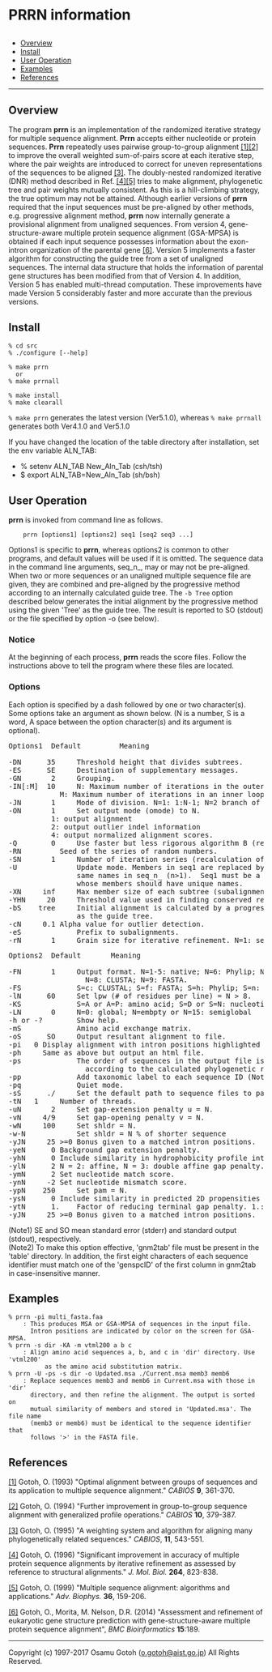 # PRRN information

## 

*   [Overview](#Ov)
*   [Install](#Inst)
*   [User Operation](#Usr)
*   [Examples](#Exam)
*   [References](#Ref)

* * *

## <a name="Ov">Overview</a>

The program **prrn** is an implementation of the randomized iterative strategy for multiple sequence alignment. **Prrn** accepts either nucleotide or protein sequences. **Prrn** repeatedly uses pairwise group-to-group alignment [[1]](#Ref1)[[2]](#Ref2) to improve the overall weighted sum-of-pairs score at each iterative step, where the pair weights are introduced to correct for uneven representations of the sequences to be aligned [[3]](#Ref3). The doubly-nested randomized iterative (DNR) method described in Ref. [[4]](#Ref4)[[5]](#Ref5) tries to make alignment, phylogenetic tree and pair weights mutually consistent. As this is a hill-climbing strategy, the true optimum may not be attained. Although earlier versions of **prrn** required that the input sequences must be pre-aligned by other methods, e.g. progressive alignment method, **prrn** now internally generate a provisional alignment from unaligned sequences. From version 4, gene-structure-aware multiple protein sequence alignment (GSA-MPSA) is obtained if each input sequence possesses information about the exon-intron organization of the parental gene [[6]](#Ref6). Version 5 implements a faster algorithm for constructing the guide tree from a set of unaligned sequences. The internal data structure that holds the information of parental gene structures has been modified from that of Version 4. In addition, Version 5 has enabled multi-thread computation. These improvements have made Version 5 considerably faster and more accurate than the previous versions. 

## <a name="Inst">Install</a>

```
% cd src
% ./configure [--help]

% make prrn
  or
% make prrnall

% make install
% make clearall
```

`% make prrn` generates the latest version (Ver5.1.0), whereas
`% make prrnall` generates both Ver4.1.0 and Ver5.1.0

If you have changed the location of the table directory after installation, set the env variable ALN_TAB:
  * % setenv ALN_TAB New_Aln_Tab (csh/tsh)
  * $ export ALN_TAB=New_Aln_Tab (sh/bsh)

## <a name="Usr">User Operation</a>

**prrn** is invoked from command line as follows.

```
	prrn [options1] [options2] seq1 [seq2 seq3 ...]
```

Options1 is specific to **prrn**, whereas options2 is common to other programs, and default values will be used if it is omitted. The sequence data in the command line arguments, seq_n_, may or may not be pre-aligned. When two or more sequences or an unaligned multiple sequence file are given, they are combined and pre-aligned by the progressive method according to an internally calculated guide tree. The `-b Tree` option described below generates the initial alignment by the progressive method using the given 'Tree' as the guide tree. The result is reported to SO (stdout) or the file specified by option -o (see below).

### Notice

At the beginning of each process, **prrn** reads the score files. Follow the instructions above to tell the program where these files are located.

### Options

Each option is specified by a dash followed by one or two character(s). Some options take an argument as shown below. (N is a number, S is a word, A space between the option character(s) and its argument is optional).

<pre>Options1  Default         Meaning

-DN      35     Threshold height that divides subtrees.
-ES      SE     Destination of supplementary messages.
-GN       2     Grouping.
-IN[:M]  10     N: Maximum number of iterations in the outer loop.
	        M: Maximum number of iterations in an inner loop.
-JN       1     Mode of division. N=1: 1:N-1; N=2 branch of tree; N=3: all.
-ON       1     Set output mode (omode) to N.
		  1: output alignment
		  2: output outlier indel information
		  4: output normalized alignment scores.
-Q        0     Use faster but less rigorous algorithm B (ref [[1]](#Ref1))
-RN	        Seed of the series of random numbers.
-SN       1     Number of iteration series (recalculation of tree and weights).
-U              Update mode. Members in seq1 are replaced by sequences of the
                same names in seq_n_ (n>1).  Seq1 must be a multiple alignment
                whose members should have unique names.
-XN     inf     Max member size of each subtree (subalignment).
-YHN     20     Threshold value used in finding conserved regions.
-bS    tree     Initial alignment is calculated by a progressive method using S
                as the guide tree.
-cN     0.1	Alpha value for outlier detection.
-eS             Prefix to subalignments.
-rN       1     Grain size for iterative refinement. N=1: serial.
</pre>

<pre>Options2  Default       Meaning

-FN       1     Output format. N=1-5: native; N=6: Phylip; N=7: GCG; 
                  N=8: CLUSTA; N=9: FASTA.
-FS             S=c: CLUSTAL; S=f: FASTA; S=h: Phylip; S=n: NEXUS
-lN      60     Set lpw (# of residues per line) = N > 8.
-KS             S=A or A=P: amino acid; S=D or S=N: nucleotide sequence
-LN       0     N=0: global; N=embpty or N=15: semiglobal
-h or -?        Show help.
-mS             Amino acid exchange matrix.
-oS      SO     Output resultant alignment to file.
-pi	  0	Display alignment with intron positions highlighted by color.
-ph	  	Same as above but output an html file.
-ps             The order of sequences in the output file is rearranged 
                  according to the calculated phylogenetic relationship.
-pp             Add taxonomic label to each sequence ID (Note 2).
-pq             Quiet mode.
-sS      ./     Set the default path to sequence files to path.
-tN	  1     Number of threads.
-uN       2     Set gap-extension penalty u = N.
-vN     4/9     Set gap-opening penalty v = N.
-wN     100     Set shldr = N.
-w-N            Set shldr = N % of shorter sequence
-yJN	 25	>=0	Bonus given to a matched intron positions.
-yeN	  0	Background gap extension penalty.
-yhN	  0	Include similarity in hydrophobicity profile into score.
-ylN	  2	N = 2: affine, N = 3: double affine gap penalty.
-ymN	  2	Set nucleotide match score.
-ynN	 -2	Set nucleotide mismatch score.
-ypN    250     Set pam = N.
-ysN	  0	Include similarity in predicted 2D propensities into score.
-ytN      1.    Factor of reducing terminal gap penalty. 1.: global; 
-yJN	 25	>=0	Bonus given to a matched intron positions.
</pre>

(Note1) SE and SO mean standard error (stderr) and standard output (stdout), respectively.  
(Note2) To make this option effective, 'gnm2tab' file must be present in the 'table' directory. In addition, the first eight characters of each sequence identifier must match one of the 'genspcID' of the first column in gnm2tab in case-insensitive manner.

## <a name="Exam">Examples</a>
```
% prrn -pi multi_fasta.faa
	: This produces MSA or GSA-MPSA of sequences in the input file.
	  Intron positions are indicated by color on the screen for GSA-MPSA.
% prrn -s dir -KA -m vtml200 a b c
	: Align amino acid sequences a, b, and c in 'dir' directory. Use 'vtml200'
          as the amino acid substitution matrix.
% prrn -U -ps -s dir -o Updated.msa ./Current.msa memb3 memb6
	: Replace sequences memb3 and memb6 in Current.msa with those in 'dir' 
	  directory, and then refine the alignment. The output is sorted on 
	  mutual similarity of members and stored in 'Updated.msa'. The file name
	  (memb3 or memb6) must be identical to the sequence identifier that
	  follows '>' in the FASTA file.
```

## <a name="Ref">References</a>

<a name="Ref1">[[1]](https://www.semanticscholar.org/paper/Optimal-alignment-between-groups-of-sequences-and-Gotoh/4a5eda88df350fae5fff64dcb790fe3acadd3825) Gotoh, O. (1993) "Optimal alignment between groups of sequences and its application to multiple sequence alignment." _CABIOS_ **9**, 361-370.

<a name="Ref2">[[2]](https://academic.oup.com/bioinformatics/article-abstract/10/4/379/230674?redirectedFrom=PDF) Gotoh, O. (1994) "Further improvement in group-to-group sequence alignment with generalized profile operations." _CABIOS_ **10**, 379-387\.

<a name="Ref3">[[3]](https://academic.oup.com/bioinformatics/article-abstract/11/5/543/236157) Gotoh, O. (1995) "A weighting system and algorithm for aligning many phylogenetically related sequences." _CABIOS_, **11**, 543-551.

<a name="Ref4">[[4]](http://www.sciencedirect.com/science/article/pii/S0022283696906798?via%3Dihub) Gotoh, O. (1996) "Significant improvement in accuracy of multiple protein sequence alignments by iterative refinement as assessed by reference to structural alignments." _J. Mol. Biol._ **264**, 823-838.

<a name="Ref5">[[5]](http://www.sciencedirect.com/science/article/pii/S0022283696906798?via%3Dihub) Gotoh, O. (1999) "Multiple sequence alignment: algorithms and applications." _Adv. Biophys._ **36**, 159-206.

<a name="Ref6">[[6]](http://www.biomedcentral.com/1471-2105/15/189) Gotoh, O., Morita, M. Nelson, D.R. (2014) "Assessment and refinement of eukaryotic gene structure prediction with gene-structure-aware multiple protein sequence alignment", _BMC Bioinformatics_ **15**:189.


* * *

Copyright (c) 1997-2017 Osamu Gotoh (o.gotoh@aist.go.jp) All Rights Reserved.

